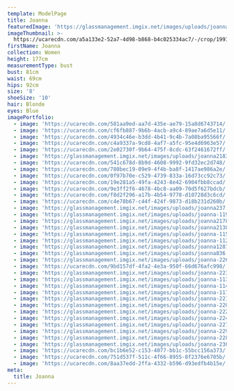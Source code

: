 ```yaml
---
template: ModelPage
title: Joanna
featuredImage: 'https://glassmanagement.imgix.net/images/uploads/joanna-111.jpg'
imageThumbnail: >-
  https://ucarecdn.com/a5a133e2-52a7-4d98-b868-b4c025334ac7/-/crop/1991x2557/383,88/-/preview/
firstName: Joanna
collection: Women
height: 177cm
measurementType: bust
bust: 81cm
waist: 69cm
hips: 92cm
size: '8'
shoeSize: '10'
hair: Blonde
eyes: Blue
imagePortfolio:
  - image: 'https://ucarecdn.com/581aa9ed-aa7d-435e-ae79-15a8d6743714/'
  - image: 'https://ucarecdn.com/cf6fb887-9b6b-4acb-a9c4-89ae7a6d5e11/'
  - image: 'https://ucarecdn.com/4934c46e-b3dd-4b41-9c4b-7a08ba95566f/'
  - image: 'https://ucarecdn.com/c4a9337a-9cd8-4af7-a5fc-95e4d6963e57/'
  - image: 'https://ucarecdn.com/2e02730f-9b64-475f-8cdc-63f2461672ff/'
  - image: 'https://glassmanagement.imgix.net/images/uploads/joanna21837.jpg'
  - image: 'https://ucarecdn.com/541c678d-8b9d-4608-9992-9fd32ec2d748/'
  - image: 'https://ucarecdn.com/780bec19-09e9-4f4b-ba8f-1417ae986a2e/'
  - image: 'https://ucarecdn.com/0f97b70e-c529-4739-833a-16d73cc92c73/'
  - image: 'https://ucarecdn.com/19e281a5-49fa-4243-8e42-6904fbb8ccad/'
  - image: 'https://ucarecdn.com/9e3ff2f6-4678-4bc8-aa09-70d5f627bdcb/'
  - image: 'https://ucarecdn.com/f8d2f296-a17b-4b54-9778-d10728d3c6cd/'
  - image: 'https://ucarecdn.com/c4e78b67-c44f-424f-9873-d18b231d260b/'
  - image: 'https://glassmanagement.imgix.net/images/uploads/joanna237.jpg'
  - image: 'https://glassmanagement.imgix.net/images/uploads/joanna-119.jpg'
  - image: 'https://glassmanagement.imgix.net/images/uploads/joanna21783.jpg'
  - image: 'https://glassmanagement.imgix.net/images/uploads/joanna2138.jpg'
  - image: 'https://glassmanagement.imgix.net/images/uploads/joanna-115.jpg'
  - image: 'https://glassmanagement.imgix.net/images/uploads/joanna-112.jpg'
  - image: 'https://glassmanagement.imgix.net/images/uploads/joanna128763.jpg'
  - image: 'https://glassmanagement.imgix.net/images/uploads/joanna836.jpg'
  - image: 'https://glassmanagement.imgix.net/images/uploads/joanna-226.jpg'
  - image: 'https://ucarecdn.com/9bd157df-4fa2-4e3a-950f-66d676afc998/'
  - image: 'https://glassmanagement.imgix.net/images/uploads/joanna-223.jpg'
  - image: 'https://glassmanagement.imgix.net/images/uploads/joanna-113.jpg'
  - image: 'https://glassmanagement.imgix.net/images/uploads/joanna-114.jpg'
  - image: 'https://glassmanagement.imgix.net/images/uploads/joanna-117.jpg'
  - image: 'https://glassmanagement.imgix.net/images/uploads/joanna-221.jpg'
  - image: 'https://glassmanagement.imgix.net/images/uploads/joanna-220.jpg'
  - image: 'https://glassmanagement.imgix.net/images/uploads/joanna-222.jpg'
  - image: 'https://glassmanagement.imgix.net/images/uploads/joanna-224.jpg'
  - image: 'https://glassmanagement.imgix.net/images/uploads/joanna-227.jpg'
  - image: 'https://glassmanagement.imgix.net/images/uploads/joanna-229.jpg'
  - image: 'https://glassmanagement.imgix.net/images/uploads/joanna-228.jpg'
  - image: 'https://glassmanagement.imgix.net/images/uploads/joanna-230.jpg'
  - image: 'https://ucarecdn.com/bc1b6e52-c153-4077-bb1c-55bcc156a373/'
  - image: 'https://ucarecdn.com/751d537f-511c-4f66-8955-8f2376e6705b/'
  - image: 'https://ucarecdn.com/8aa37edd-2ffa-4332-b596-d93edfb4b15e/'
meta:
  title: Joanna
---
```


